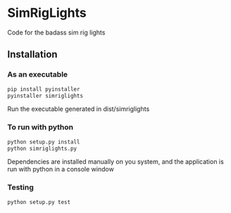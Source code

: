 # SimRigLights
Code for the badass sim rig lights

## Installation
### As an executable
```python
pip install pyinstaller
pyinstaller simriglights
```
Run the executable generated in dist/simriglights

### To run with python
```python
python setup.py install
python simriglights.py
```
Dependencies are installed manually on you system, and the application is run with python in a console window

### Testing
```python
python setup.py test
```
